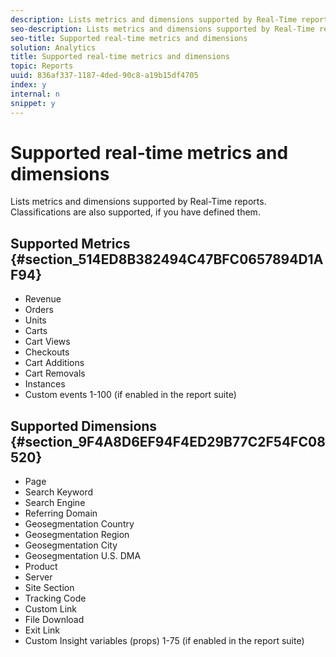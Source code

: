 ```yaml
---
description: Lists metrics and dimensions supported by Real-Time reports. Classifications are also supported, if you have defined them.
seo-description: Lists metrics and dimensions supported by Real-Time reports. Classifications are also supported, if you have defined them.
seo-title: Supported real-time metrics and dimensions
solution: Analytics
title: Supported real-time metrics and dimensions
topic: Reports
uuid: 836af337-1187-4ded-90c8-a19b15df4705
index: y
internal: n
snippet: y
---
```


# Supported real-time metrics and dimensions

Lists metrics and dimensions supported by Real-Time reports. Classifications are also supported, if you have defined them.

## Supported Metrics {#section_514ED8B382494C47BFC0657894D1AF94}

* Revenue 
* Orders 
* Units 
* Carts 
* Cart Views 
* Checkouts 
* Cart Additions 
* Cart Removals 
* Instances 
* Custom events 1-100 (if enabled in the report suite)

## Supported Dimensions {#section_9F4A8D6EF94F4ED29B77C2F54FC08520}

* Page 
* Search Keyword 
* Search Engine 
* Referring Domain 
* Geosegmentation Country 
* Geosegmentation Region 
* Geosegmentation City 
* Geosegmentation U.S. DMA 
* Product 
* Server 
* Site Section 
* Tracking Code 
* Custom Link 
* File Download 
* Exit Link 
* Custom Insight variables (props) 1-75 (if enabled in the report suite)

